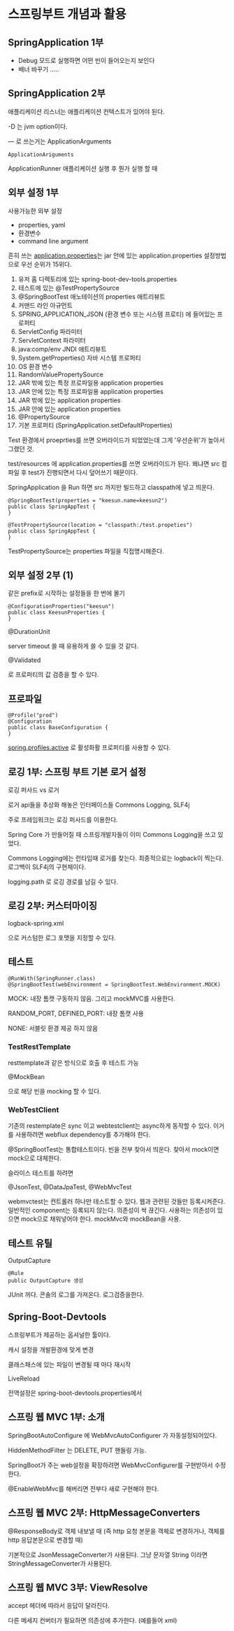 # 스프링부트 개념과 활용

## SpringApplication 1부

- Debug 모드로 실행하면 어떤 빈이 들어오는지 보인다
- 배너 바꾸기  .....

## SpringApplication 2부

애플리케이션 리스너는 애플리케이션 컨텍스트가 있어야 된다.

-D 는 jvm option이다.

— 로 쓰는거는 ApplicationArguments

    ApplicationAriguments

ApplicationRunner 애플리케이션 실행 후 뭔가 실행 할 때

## 외부 설정 1부

사용가능한 외부 설정

- properties, yaml
- 환경변수
- command line argument

흔히 쓰는 [application.properties](http://application.properties)는 jar 안에 있는 application.properties 설정방법으로 우선 순위가 15위다.

1. 유저 홈 디렉토리에 있는 spring-boot-dev-tools.properties
2. 테스트에 있는 @TestPropertySource
3. @SpringBootTest 애노테이션의 properties 애트리뷰트
4. 커맨드 라인 아규먼트
5. SPRING_APPLICATION_JSON (환경 변수 또는 시스템 프로티) 에 들어있는
프로퍼티
6. ServletConfig 파라미터
7. ServletContext 파라미터
8. java:comp/env JNDI 애트리뷰트
9. System.getProperties() 자바 시스템 프로퍼티
10. OS 환경 변수
11. RandomValuePropertySource
12. JAR 밖에 있는 특정 프로파일용 application properties
13. JAR 안에 있는 특정 프로파일용 application properties
14. JAR 밖에 있는 application properties
15. JAR 안에 있는 application properties
16. @PropertySource
17. 기본 프로퍼티 (SpringApplication.setDefaultProperties)

Test 환경에서 proeprties를 쓰면 오버라이드가 되었었는데 그게 '우선순위'가 높아서 그랬던 것.

test/resources 에 application.properties를 쓰면 오버라이드가 된다. 왜냐면 src 컴파일 후 test가 진행되면서 다시 덮어쓰기 때문이다.

SpringApplication 을 Run 하면 src 까지만 빌드하고 classpath에 넣고 띄운다.

    @SpringBootTest(properties = "keesun.name=keesun2")
    public class SpringAppTest {
    }

    @TestPropertySource(location = "classpath:/test.propeties")
    public class SpringAppTest {
    }

TestPropertySource는 properties 파일을 직접명시해준다.

## 외부 설정 2부 (1)

같은 prefix로 시작하는 설정들을 한 번에 몰기

    @ConfigurationProperties("keesun")
    public class KeesunProperties {
    }

@DurationUnit

server timeout 쓸 때 유용하게 쓸 수 있을 것 같다.

@Validated 

로 프로퍼티의 값 검증을 할 수 있다.

## 프로파일

    @Profile("prod")
    @Configuration
    public class BaseConfiguration {
    }

[spring.profiles.active](http://spring.profiles.active) 로 활성화활 프로퍼티를 사용할 수 있다.

## 로깅 1부: 스프링 부트 기본 로거 설정

로깅 퍼사드 vs 로거

로거 api들을 추상화 해놓은 인터페이스들 Commons Logging, SLF4j

주로 프레임워크는 로깅 퍼사드를 이용한다.

Spring Core 가 만들어질 때 스프링개발자들이 이미 Commons Logging을 쓰고 있었다. 

Commons Logging에는 런타임때 로거를 찾는다. 최종적으로는 logback이 찍는다. 로그백이 SLF4j의 구현체이다. 

logging.path 로 로깅 경로를 남길 수 있다. 

## 로깅 2부: 커스터마이징

logback-spring.xml

으로 커스텀한 로그 포맷을 지정할 수 있다.

## 테스트

    @RunWith(SpringRunner.class)
    @SpringBootTest(webEnvironment = SpringBootTest.WebEnvironment.MOCK)

MOCK: 내장 톰캣 구동하지 않음. 그리고 mockMVC를 사용한다.

RANDOM_PORT, DEFINED_PORT: 내장 톰캣 사용

NONE: 서블릿 환경 제공 하지 않음

### TestRestTemplate

resttemplate과 같은 방식으로 호출 후 테스트 가능

@MockBean

으로 해당 빈을 mocking 할 수 있다.

### WebTestClient

기존의 restemplate은 sync 이고 webtestclient는 async하게 동작할 수 있다. 이거를 사용하려면 webflux dependency를 추가해야 한다. 

@SpringBootTest는 통합테스트이다. 빈을 전부 찾아서 띄운다. 찾아서 mock이면 mock으로 대체한다. 

슬라이스 테스트를 하려면 

@JsonTest, @DataJpaTest, @WebMvcTest

webmvctest는 컨트롤러 하나만 테스트할 수 있다. 웹과 관련된 것들만 등록시켜준다. 일반적인 component는 등록되지 않는다. 의존성이 싹 끊긴다. 사용하는 의존성이 있으면 mock으로 채워넣어야 한다. mockMvc와 mockBean을 사용.

## 테스트 유틸

OutputCapture

    @Rule
    public OutputCapture 생성

JUnit 꺼다. 콘솔의 로그를 가져온다. 로그검증을한다. 

## Spring-Boot-Devtools

스프링부트가 제공하는 옵셔널한 툴이다.

캐시 설정을 개발환경에 맞게 변경

클래스패스에 있는 파일이 변경될 때 마다 재시작

LiveReload

전역설정은 spring-boot-devtools.properties에서

## 스프링 웹 MVC 1부: 소개

SpringBootAutoConfigure 에 WebMvcAutoConfigurer 가 자동설정되어있다. 

HiddenMethodFilter 는 DELETE, PUT 핸들링 가능.

SpringBoot가 주는 web설정을 확장하려면 WebMvcConfigurer를 구현받아서 수정한다.

@EnableWebMvc를 해버리면 전부다 새로 구현해야 한다. 

## 스프링 웹 MVC 2부: HttpMessageConverters

@ResponseBody로 객체 내보낼 때 (즉 http 요청 본문을 객체로 변경하거나, 객체를 http 응답본문으로 변경할 때)

기본적으로 JsonMessageConverter가 사용된다. 그냥 문자열 String 이라면 StringMessageConverter가 사용된다.

## 스프링 웹 MVC 3부: ViewResolve

accept 헤더에 따라서 응답이 달라진다. 

다른 메세지 컨버터가 필요하면 의존성에 추가한다. (예를들어 xml)

